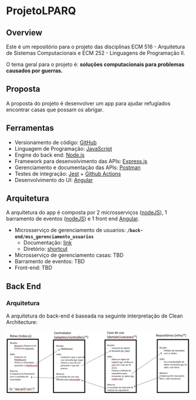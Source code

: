 
# ProjetoLPARQ

## Overview
Este é um repositório para o projeto das disciplinas ECM 516 - Arquitetura de Sistemas Computacionais e ECM 252 - Linguagens de Programação II.

O tema geral para o projeto é: **soluções computacionais para problemas causados
por guerras.**

## Proposta

A proposta do projeto é desenvolver um app para ajudar refugiados encontrar casas que possam os abrigar.

## Ferramentas

- Versionamento de código: [GitHub](https://github.com/)
- Linguagem de Programação: [JavaScript](https://www.javascript.com/)
- Engine do back end: [Node.js](https://nodejs.org/)
- Framework para desenvolvimento das APIs: [Express.js](https://expressjs.com/)
- Gerenciamento e documentação das APIs: [Postman](https://www.postman.com/)
- Testes de integração: [Jest](https://jestjs.io/) + [Github Actions](https://github.com/features/actions)
- Desenvolvimento do UI: [Angular](https://angular.io/)

## Arquitetura

A arquitetura do app é composta por 2 microsserviços ([nodeJS](https://nodejs.org/)), 1 barramento de eventos ([nodeJS](https://nodejs.org/)) e 1 front end [Angular](https://angular.io/).
- Microsserviço de gerenciamento de usuarios: **`/back-end/mss_gerenciamento_usuarios`**
  - Documentação: [link](https://documenter.getpostman.com/view/16858667/Uyr5of2L)
  - Diretório: [shortcut](https://github.com/PropysMaua/ProjetoLPARQ/tree/main/back-end/mss_gerenciamento_usuarios)
- Microsserviço de gerenciamento casas: TBD
- Barramento de eventos: TBD
- Front-end: TBD


## Back End

### Arquitetura
A arquitetura do back-end é baseada na seguinte interpretação de Clean Architecture:

![img.png](docFiles/BackEnd-Arch.png)


